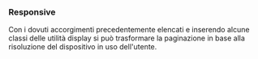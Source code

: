 ### Responsive

Con i dovuti accorgimenti precedentemente elencati e inserendo alcune classi delle utilità display si può trasformare la paginazione in base alla risoluzione del dispositivo in uso dell'utente.

<!-- STORY -->